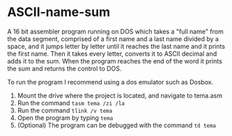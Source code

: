 ﻿# ASCII-name-sum
A 16 bit assembler program running on DOS which takes a "full name" from the data segment, comprised of a first name and a last name divided by a space, 
and it jumps letter by letter until it reaches the last name and it prints the first name. Then it takes every letter, converts it to ASCII decimal 
and adds it to the sum. 
When the program reaches the end of the word it prints the sum and returns the control to DOS.

To run the program I recommend using a dos emulator such as Dosbox.

1. Mount the drive where the project is located, and navigate to tema.asm 
2. Run the command ```tasm tema /zi /la```
3. Run the command ```tlink /v tema ``` 
4. Open the program by typing ```tema```
5. (Optional) The program can be debugged with the command ```td tema```
